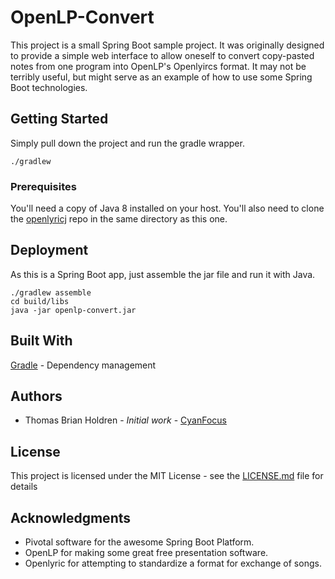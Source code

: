 # OpenLP-Convert

This project is a small Spring Boot sample project.  It was originally designed to provide a simple web interface to allow oneself to convert copy-pasted notes from one program into OpenLP's Openlyircs format.  It may not be terribly useful, but might serve as an example of how to use some Spring Boot technologies.

## Getting Started

Simply pull down the project and run the gradle wrapper.
```
./gradlew
```

### Prerequisites

You'll need a copy of Java 8 installed on your host.  You'll also need to clone the [openlyricj](https://github.com/bswtsermons/openlyricj) repo in the same directory as this one.

## Deployment

As this is a Spring Boot app, just assemble the jar file and run it with Java.

```
./gradlew assemble
cd build/libs
java -jar openlp-convert.jar
```

## Built With
[Gradle](https://gradle.org/) - Dependency management

## Authors

* Thomas Brian Holdren - *Initial work* - [CyanFocus](https://www.cyanfocus.com/wordpress/)

## License

This project is licensed under the MIT License - see the [LICENSE.md](LICENSE.md) file for details

## Acknowledgments

* Pivotal software for the awesome Spring Boot Platform.
* OpenLP for making some great free presentation software.
* Openlyric for attempting to standardize a format for exchange of songs.
